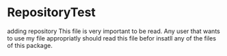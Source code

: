 # RepositoryTest
adding repository
This file is very important to be read. Any user that wants to use my file appropriatly should read this file befor insatll any of the files 
of this package. 
